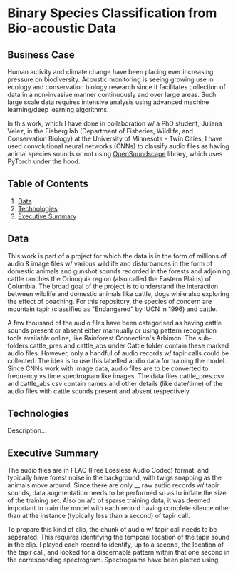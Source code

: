 # Binary Species Classification from Bio-acoustic Data


## Business Case

Human activity and climate change have been placing ever increasing pressure on biodiversity. Acoustic monitoring is seeing growing use in ecology and conservation biology research since it facilitates collection of data in a non-invasive manner continuously and over large areas. Such large scale data requires intensive analysis using advanced machine learning/deep learning algorithms.

In this work, which I have done in collaboration w/ a PhD student, Juliana Velez, in the Fieberg lab (Department of Fisheries, Wildlife, and Conservation Biology) at the University of Minnesota - Twin Cities, I have used convolutional neural networks (CNNs) to classify audio files as having animal species sounds or not using [OpenSoundscape](https://github.com/kitzeslab/opensoundscape) library, which uses PyTorch under the hood.


## Table of Contents

1. [ Data ](#data)
2. [ Technologies ](#tex)
3. [ Executive Summary ](#exsum)


<a name="data"></a>
## Data

This work is part of a project for which the data is in the form of millions of audio & image files w/ various wildlife and disturbances in the form of domestic animals and gunshot sounds recorded in the forests and adjoining cattle ranches the Orinoquia region (also called the Eastern Plains) of Columbia. The broad goal of the project is to understand the interaction between wildlife and domestic animals like cattle, dogs while also exploring the effect of poaching. For this repository, the species of concern are mountain tapir (classified as "Endangered" by IUCN in 1996) and cattle.

A few thousand of the audio files have been categorised as having cattle sounds present or absent either mannually or using pattern recognition tools available online, like Rainforest Connection's Arbimon. The sub-folders cattle_pres and cattle_abs under Cattle folder contain these marked audio files. However, only a handful of audio records w/ tapir calls could be collected. The idea is to use this labelled audio data for training the model. Since CNNs work with image data, audio files are to be converted to frequency vs time spectrogram like images. The data files cattle_pres.csv and cattle_abs.csv contain names and other details (like date/time) of the audio files with cattle sounds present and absent respectively.

<a name="tex"></a>
## Technologies

Description...


<a name="exsum"></a>
## Executive Summary

The audio files are in FLAC (Free Lossless Audio Codec) format, and typically have forest noise in the background, with twigs snapping as the animals move around. Since there are only __ raw audio records w/ tapir sounds, data augmentation needs to be performed so as to inflate the size of the training set. Also on a/c of sparse training data, it was deemed important to train the model with each record having complete silence other than at the instance (typically less than a second) of tapir call. 

To prepare this kind of clip, the chunk of audio w/ tapir call needs to be separated. This requires identifying the temporal location of the tapir sound in the clip. I played each record to identify, up to a second, the location of the tapir call, and looked for a discernable pattern within that one second in the corresponding spectrogram. Spectrograms have been plotted using,
